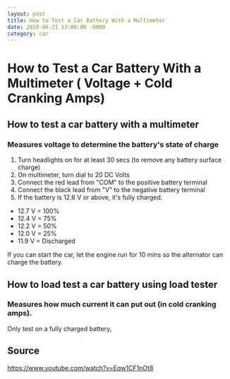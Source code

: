 ```yaml
---
layout: post
title: How to Test a Car Battery With a Multimeter
date: 2020-06-21 13:00:00 -0000
category: car
---
```


# How to Test a Car Battery With a Multimeter ( Voltage + Cold Cranking Amps)

## How to test a car battery with a multimeter

### Measures voltage to determine the battery's state of charge

1. Turn headlights on for at least 30 secs (to remove any battery surface charge)
2. On multimeter, turn dial to 20 DC Volts
3. Connect the red lead from "COM" to the positive battery terminal
4. Connect the black lead from "V" to the negative battery terminal
5. If the battery is 12.6 V or above, it's fully charged.
  - 12.7 V = 100%
  - 12.4 V = 75%
  - 12.2 V = 50%
  - 12.0 V = 25%
  - 11.9 V = Discharged

If you can start the car, let the engine run for 10 mins so the alternator can charge the battery.


## How to load test a car battery using load tester

### Measures how much current it can put out (in cold cranking amps).
Only test on a fully charged battery,

## Source
https://www.youtube.com/watch?v=Eqw1CF1nOt8
